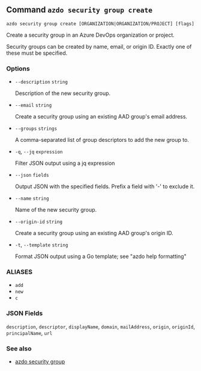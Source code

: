 ## Command `azdo security group create`

```
azdo security group create [ORGANIZATION|ORGANIZATION/PROJECT] [flags]
```

Create a security group in an Azure DevOps organization or project.

Security groups can be created by name, email, or origin ID. Exactly one of these must be specified.


### Options


* `--description` `string`

	Description of the new security group.

* `--email` `string`

	Create a security group using an existing AAD group&#39;s email address.

* `--groups` `strings`

	A comma-separated list of group descriptors to add the new group to.

* `-q`, `--jq` `expression`

	Filter JSON output using a jq expression

* `--json` `fields`

	Output JSON with the specified fields. Prefix a field with &#39;-&#39; to exclude it.

* `--name` `string`

	Name of the new security group.

* `--origin-id` `string`

	Create a security group using an existing AAD group&#39;s origin ID.

* `-t`, `--template` `string`

	Format JSON output using a Go template; see &#34;azdo help formatting&#34;


### ALIASES

- `add`
- `new`
- `c`

### JSON Fields

`description`, `descriptor`, `displayName`, `domain`, `mailAddress`, `origin`, `originId`, `principalName`, `url`

### See also

* [azdo security group](./azdo_security_group.md)
